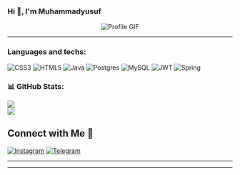 ### Hi 👋, I'm Muhammadyusuf

<p align="center">
  <img src="https://user-images.githubusercontent.com/70382532/138322189-2db8df52-9dcb-40a0-88a8-c365466bd33d.gif" alt="Profile GIF">
</p>

---

###  Languages and techs:
![CSS3](https://img.shields.io/badge/css3-%231572B6.svg?style=for-the-badge&logo=css3&logoColor=white) ![HTML5](https://img.shields.io/badge/html5-%23E34F26.svg?style=for-the-badge&logo=html5&logoColor=white) ![Java](https://img.shields.io/badge/java-%23ED8B00.svg?style=for-the-badge&logo=openjdk&logoColor=white) ![Postgres](https://img.shields.io/badge/postgres-%23316192.svg?style=for-the-badge&logo=postgresql&logoColor=white) ![MySQL](https://img.shields.io/badge/mysql-%2300000f.svg?style=for-the-badge&logo=mysql&logoColor=white) ![JWT](https://img.shields.io/badge/JWT-black?style=for-the-badge&logo=JSON%20web%20tokens) ![Spring](https://img.shields.io/badge/spring-%236DB33F.svg?style=for-the-badge&logo=spring&logoColor=white)
### 📊 GitHub Stats:

![](https://github-readme-streak-stats.herokuapp.com/?user=Muhammadyusuf&theme=dark&hide_border=false)<br/>
![](https://github-readme-stats.vercel.app/api?username=Muhammadyusuf&theme=dark&hide_border=false&include_all_commits=true&count_private=true)<br/>

## Connect with Me 🤝
[![Instagram](https://img.shields.io/badge/Instagram-%23E4405F.svg?logo=Instagram&logoColor=white)](https://instagram.com/therlMuhammadyusuf) 
[![Telegram](https://img.shields.io/badge/-telegram-red?color=white&logo=telegram&logoColor=black)](https://t.me/Muhammadyusuf)
  
---


---
